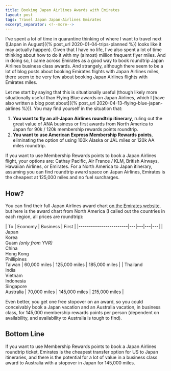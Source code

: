 ```yaml
---
title: Booking Japan Airlines Awards with Emirates
layout: post
tags: Travel Japan Japan-Airlines Emirates
excerpt_separator: <!--more-->
---
```


I've spent a lot of time in quarantine thinking of where I want to travel next
([Japan in August]({% post_url 2020-01-04-trips-planned %}) looks like it may actually happen). Given that I have no
life, I've also spent a lot of time thinking about how to do it with my (almost) million frequent flyer miles. And in
doing so, I came across Emirates as a good way to book roundtrip Japan Airlines business class awards. And strangely,
although there seem to be a lot of blog posts about booking Emirates flights with Japan Airlines miles, there seem to be
very few about booking Japan Airlines flights with Emirates miles.

<!--more-->

Let me start by saying that this is situationally useful (though likely more situationally useful than Flying Blue
awards on Japan Airlines, which I [have also written a blog post about]({% post_url 2020-04-13-flying-blue-japan-airlines %})).
You may find yourself in the situation that:

1. **You want to fly an all-Japan Airlines roundtrip itinerary**, ruling out the great value of ANA business or first
   awards from North America to Japan for 90k / 120k membership rewards points roundtrip.
2. **You want to use American Express Membership Rewards points**, eliminating the option of using 100k Alaska or JAL
   miles or 120k AA miles roundtrip.

If you want to use Membership Rewards points to book a Japan Airlines flight, your options are: Cathay Pacific, Air
France / KLM, British Airways, Hawaiian Airlines, or Emirates. For a North America to Japan itinerary, assuming you can
find roundtrip award space on Japan Airlines, Emirates is the cheapest at 125,000 miles and no fuel surcharges.

## How?

You can find their full Japan Airlines award chart [on the Emirates website](https://www.emirates.com/english/skywards/about/partners/airlines/japan-airlines.aspx), but here is the award chart from North America (I called out the countries in each region, all
prices are roundtrip):

| To                     | Economy | Business | First |
|------------------------|---|---|---|---|
| Japan<br />Korea<br />Guam _(only from YVR)_<br />China<br />Hong Kong<br />Phillipines<br />Taiwan | 60,000 miles | 125,000 miles | 185,000 miles |
| Thailand<br />India<br />Vietnam<br />Indonesia<br />Singapore<br />Australia | 70,000 miles | 145,000 miles | 215,000 miles |

Even better, you get one free stopover on an award, so you could conceivably book a Japan vacation and an Australia
vacation, in business class, for 145,000 membership rewards points per person (dependent on availability, and
availability to Australia is tough to find).

## Bottom Line

If you want to use Membership Rewards points to book a Japan Airlines roundtrip ticket, Emirates is the cheapest
transfer option for US to Japan itineraries, and there is the potential for a lot of value in a business class award to
Australia with a stopover in Japan for 145,000 miles.
